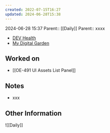 ```yaml
---
created: 2022-07-15T16:27
updated: 2024-06-28T15:38
---
```

2024-06-28 15:37
Parent:: [[Daily]] 
Parent:: xxxx

- [DEV Health](https://health-configdev.mixtelematics.com/public/mapshow.htm?id=2001&mapid=1A35514B-E08F-4B7C-90B8-CD1774AE8CA3)
- [My Digital Garden](https://my-digital-garden-ten-inky.vercel.app/)

## Worked on

 - [[OE-491 UI Assets List Panel]]

## Notes

- xxx

## Other Information

![[Daily]]
